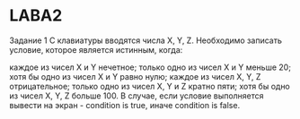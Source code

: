 # LABA2

Задание 1
С клавиатуры вводятся числа X, Y, Z. Необходимо записать условие, которое является истинным, когда:

каждое из чисел X и Y нечетное;
только одно из чисел X и Y меньше 20;
хотя бы одно из чисел X и Y равно нулю;
каждое из чисел X, Y, Z отрицательное;
только одно из чисел X, Y и Z кратно пяти;
хотя бы одно из чисел X, Y, Z больше 100.
В случае, если условие выполняется вывести на экран - condition is true, иначе condition is false.
